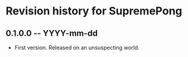 # Revision history for SupremePong

## 0.1.0.0  -- YYYY-mm-dd

* First version. Released on an unsuspecting world.
